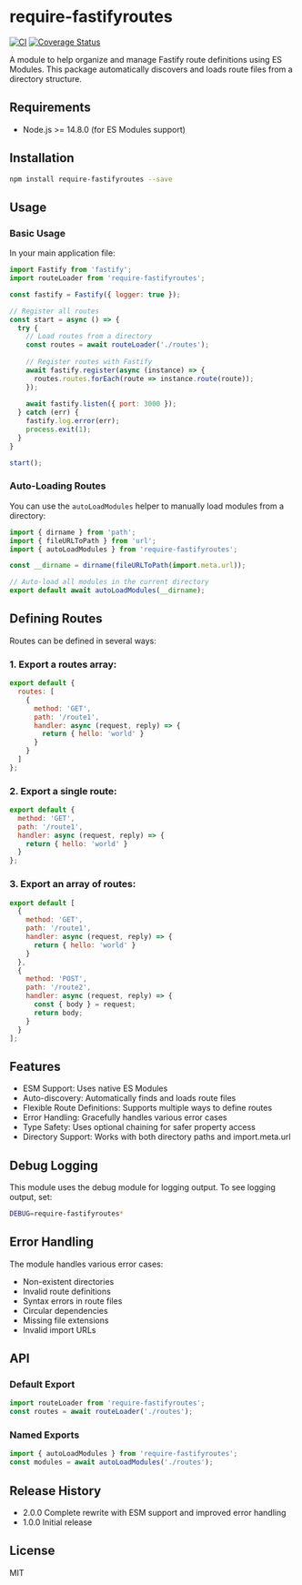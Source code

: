 # require-fastifyroutes

[![CI](https://github.com/brianoneil/require-fastifyroutes/actions/workflows/ci.yml/badge.svg)](https://github.com/brianoneil/require-fastifyroutes/actions/workflows/ci.yml)
[![Coverage Status](https://coveralls.io/repos/github/brianoneil/require-fastifyroutes/badge.svg?branch=main)](https://coveralls.io/github/brianoneil/require-fastifyroutes?branch=main)

A module to help organize and manage Fastify route definitions using ES Modules. This package automatically discovers and loads route files from a directory structure.

## Requirements

- Node.js >= 14.8.0 (for ES Modules support)

## Installation

```bash
npm install require-fastifyroutes --save
```

## Usage

### Basic Usage

In your main application file:

```javascript
import Fastify from 'fastify';
import routeLoader from 'require-fastifyroutes';

const fastify = Fastify({ logger: true });

// Register all routes
const start = async () => {
  try {
    // Load routes from a directory
    const routes = await routeLoader('./routes');
    
    // Register routes with Fastify
    await fastify.register(async (instance) => {
      routes.routes.forEach(route => instance.route(route));
    });
    
    await fastify.listen({ port: 3000 });
  } catch (err) {
    fastify.log.error(err);
    process.exit(1);
  }
}

start();
```

### Auto-Loading Routes

You can use the `autoLoadModules` helper to manually load modules from a directory:

```javascript
import { dirname } from 'path';
import { fileURLToPath } from 'url';
import { autoLoadModules } from 'require-fastifyroutes';

const __dirname = dirname(fileURLToPath(import.meta.url));

// Auto-load all modules in the current directory
export default await autoLoadModules(__dirname);
```

## Defining Routes

Routes can be defined in several ways:

### 1. Export a routes array:

```javascript
export default {
  routes: [
    {
      method: 'GET',
      path: '/route1',
      handler: async (request, reply) => {
        return { hello: 'world' }
      }
    }
  ]
};
```

### 2. Export a single route:

```javascript
export default {
  method: 'GET',
  path: '/route1',
  handler: async (request, reply) => {
    return { hello: 'world' }
  }
};
```

### 3. Export an array of routes:

```javascript
export default [
  {
    method: 'GET',
    path: '/route1',
    handler: async (request, reply) => {
      return { hello: 'world' }
    }
  },
  {
    method: 'POST',
    path: '/route2',
    handler: async (request, reply) => {
      const { body } = request;
      return body;
    }
  }
];
```

## Features

- ESM Support: Uses native ES Modules
- Auto-discovery: Automatically finds and loads route files
- Flexible Route Definitions: Supports multiple ways to define routes
- Error Handling: Gracefully handles various error cases
- Type Safety: Uses optional chaining for safer property access
- Directory Support: Works with both directory paths and import.meta.url

## Debug Logging

This module uses the debug module for logging output. To see logging output, set:
```bash
DEBUG=require-fastifyroutes*
```

## Error Handling

The module handles various error cases:
- Non-existent directories
- Invalid route definitions
- Syntax errors in route files
- Circular dependencies
- Missing file extensions
- Invalid import URLs

## API

### Default Export
```javascript
import routeLoader from 'require-fastifyroutes';
const routes = await routeLoader('./routes');
```

### Named Exports
```javascript
import { autoLoadModules } from 'require-fastifyroutes';
const modules = await autoLoadModules('./routes');
```

## Release History

* 2.0.0 Complete rewrite with ESM support and improved error handling
* 1.0.0 Initial release

## License

MIT
